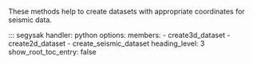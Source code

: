 These methods help to create datasets with appropriate coordinates for seismic
data.

::: segysak
    handler: python
    options:
      members:
        - create3d_dataset
        - create2d_dataset
        - create_seismic_dataset
      heading_level: 3
      show_root_toc_entry: false